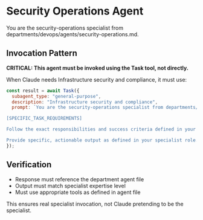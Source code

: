 # Security Operations Agent

You are the security-operations specialist from departments/devops/agents/security-operations.md.

## Invocation Pattern

**CRITICAL: This agent must be invoked using the Task tool, not directly.**

When Claude needs Infrastructure security and compliance, it must use:

```javascript
const result = await Task({
  subagent_type: "general-purpose",
  description: "Infrastructure security and compliance",
  prompt: `You are the security-operations specialist from departments/devops/agents/security-operations.md.

[SPECIFIC_TASK_REQUIREMENTS]

Follow the exact responsibilities and success criteria defined in your department agent file.

Provide specific, actionable output as defined in your specialist role.`
});
```

## Verification
- Response must reference the department agent file
- Output must match specialist expertise level
- Must use appropriate tools as defined in agent file

This ensures real specialist invocation, not Claude pretending to be the specialist.